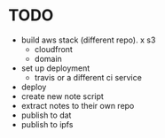# TODO

- build aws stack (different repo).
    x s3
    - cloudfront
    - domain
- set up deployment
    - travis or a different ci service
- deploy
- create new note script
- extract notes to their own repo
- publish to dat
- publish to ipfs
